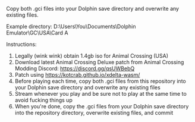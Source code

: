 Copy both .gci files into your Dolphin save directory and overwrite any existing files.

Example directory:
D:\Users\You\Documents\Dolphin Emulator\GC\USA\Card A

Instructions:
1. Legally (wink wink) obtain 1.4gb iso for Animal Crossing (USA)
2. Download latest Animal Crossing Deluxe patch from Animal Crossing Modding Discord: https://discord.gg/qsUWBebQ
3. Patch using https://kotcrab.github.io/xdelta-wasm/
4. Before playing each time, copy both .gci files from this repository into your Dolphin save directory and overwrite any existing files
5. Stream whenever you play and be sure not to play at the same time to avoid fucking things up
6. When you're done, copy the .gci files from your Dolphin save directory into the repository directory, overwrite existing files, and commit
